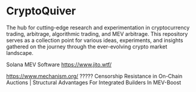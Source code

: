 # CryptoQuiver
The hub for cutting-edge research and experimentation in cryptocurrency trading, arbitrage, algorithmic trading, and MEV arbitrage. This repository serves as a collection point for various ideas, experiments, and insights gathered on the journey through the ever-evolving crypto market landscape.

Solana MEV Software
https://www.jito.wtf/


https://www.mechanism.org/     ????? Censorship Resistance in On-Chain Auctions | Structural Advantages For Integrated Builders In MEV-Boost


